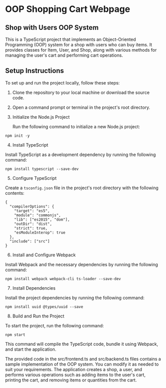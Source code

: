 # OOP Shopping Cart Webpage

## Shop with Users OOP System

This is a TypeScript project that implements an Object-Oriented Programming (OOP) system for a shop with users who can buy items. It provides classes for Item, User, and Shop, along with various methods for managing the user's cart and performing cart operations.

## Setup Instructions

To set up and run the project locally, follow these steps:

1. Clone the repository to your local machine or download the source code.

2. Open a command prompt or terminal in the project's root directory.

3. Initialize the Node.js Project

   Run the following command to initialize a new Node.js project:

```
npm init -y
```

4. Install TypeScript

Install TypeScript as a development dependency by running the following command:

```
npm install typescript --save-dev
```

5. Configure TypeScript

Create a `tsconfig.json` file in the project's root directory with the following contents:

```
{
  "compilerOptions": {
    "target": "es5",
    "module": "commonjs",
    "lib": ["es2015", "dom"],
    "outDir": "dist",
    "strict": true,
    "esModuleInterop": true
  },
  "include": ["src"]
}
```

6. Install and Configure Webpack

Install Webpack and the necessary dependencies by running the following command:

```
npm install webpack webpack-cli ts-loader --save-dev
```

7. Install Dependencies

Install the project dependencies by running the following command:

```
npm install uuid @types/uuid --save
```

8. Build and Run the Project

To start the project, run the following command:

```
npm start
```

This command will compile the TypeScript code, bundle it using Webpack, and start the application.

The provided code in the src/frontend.ts and src/backend.ts files contains a sample implementation of the OOP system. You can modify it as needed to suit your requirements. The application creates a shop, a user, and performs various operations such as adding items to the user's cart, printing the cart, and removing items or quantities from the cart.
